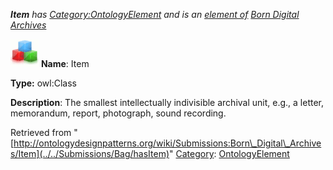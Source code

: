 ___Item__ has [Category:OntologyElement](../../Category/OntologyElement "Category:OntologyElement") and is an [element of](../../Property/ElementOf "Property:ElementOf") [Born Digital Archives](../../Submissions/Born_Digital_Archives "Submissions:Born Digital Archives")_


  




[![Class](../../images/thumb/2/27/Class.gif/45px-Class.gif)](../../Image/Class.gif "Class")
__Name__: Item 


__Type:__ owl:Class 


__Description__: The smallest intellectually indivisible archival unit, e.g., a letter, memorandum, report, photograph, sound recording. 





Retrieved from "[http://ontologydesignpatterns.org/wiki/Submissions:Born\_Digital\_Archives/Item](../../Submissions/Bag/hasItem)"
 [Category](http://ontologydesignpatterns.org/wiki/Special:Categories "Special:Categories"): [OntologyElement](../../Category/OntologyElement "Category:OntologyElement")